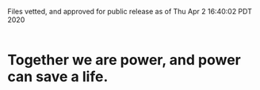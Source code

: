 Files vetted, and approved for public release as of Thu Apr  2 16:40:02 PDT 2020<br><br><h1>Together we are power, and power can save a life.</h1>
